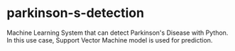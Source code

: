 # parkinson-s-detection
Machine Learning System that can detect Parkinson's Disease with Python. In this use case, Support Vector Machine model is used for prediction. 
